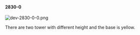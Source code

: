 #### 2830-0
![dev-2830-0-0.png](https://github.com/lil-lab/nlvr/raw/master/nlvr/dev/images/4/dev-2830-0-0.png "dev-2830-0-0.png")

There are two tower with different height and the base is yellow.